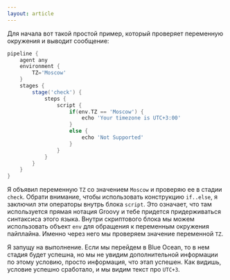 ```yaml
---
layout: article
---
```

Для начала вот такой простой пример, который проверяет переменную окружения и выводит сообщение:

```groovy
pipeline {
    agent any
    environment {
        TZ='Moscow'
    }
    stages {
        stage('check') {
            steps {
                script {
                    if(env.TZ == 'Moscow') {
                        echo 'Your timezone is UTC+3:00'
                    }
                    else {
                        echo 'Not Supported'
                    }
                }
            }
        }
    }
}
```

Я объявил переменную `TZ` со значением `Moscow` и проверяю ее в стадии `check`. Обрати внимание, чтобы использовать конструкцию `if..else`, я заключил эти операторы внутрь блока `script`. Это означает, что там используется прямая нотация Groovy и тебе придется придерживаться синтаксиса этого языка. Внутри скриптового блока мы можем использовать объект `env` для обращения к переменным окружения пайплайна. Именно через него мы проверяем значение переменной `TZ`.

Я запущу на выполнение. Если мы перейдем в Blue Ocean, то в нем стадия будет успешна, но мы не увидим дополнительной информации по этому условию, просто информация, что этап успешен.  Как видишь, условие успешно сработало, и мы видим текст про `UTC+3`.
